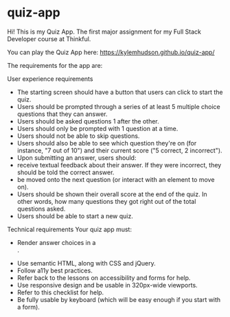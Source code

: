 # quiz-app

Hi! This is my Quiz App. The first major assignment for my Full Stack Developer course at Thinkful.

You can play the Quiz App here: https://kylemhudson.github.io/quiz-app/

The requirements for the app are:

User experience requirements
* The starting screen should have a button that users can click to start the quiz.
* Users should be prompted through a series of at least 5 multiple choice questions that they can answer.
* Users should be asked questions 1 after the other.
* Users should only be prompted with 1 question at a time.
* Users should not be able to skip questions.
* Users should also be able to see which question they're on (for instance, "7 out of 10") and their current score ("5 correct, 2 incorrect").
* Upon submitting an answer, users should:
* receive textual feedback about their answer. If they were incorrect, they should be told the correct answer.
* be moved onto the next question (or interact with an element to move on).
* Users should be shown their overall score at the end of the quiz. In other words, how many questions they got right out of the total questions asked.
* Users should be able to start a new quiz.

Technical requirements
Your quiz app must:
* Render answer choices in a <form>.
* Use semantic HTML, along with CSS and jQuery.
* Follow a11y best practices.
* Refer back to the lessons on accessibility and forms for help.
* Use responsive design and be usable in 320px-wide viewports.
* Refer to this checklist for help.
* Be fully usable by keyboard (which will be easy enough if you start with a form).
